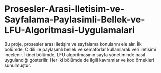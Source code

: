 # Prosesler-Arasi-Iletisim-ve-Sayfalama-Paylasimli-Bellek-ve-LFU-Algoritmasi-Uygulamalari
Bu proje, prosesler arası iletişim ve sayfalama konularını ele alır. İlk bölümde, C dili ile paylaşımlı bellek ve semaforlar kullanılarak veri iletişimi incelenir. İkinci bölümde, LFU algoritmasının sayfa yönetiminde nasıl uygulandığı gösterilir. Her iki bölümde de ilgili kavramlar ve kod örnekleri sunulmuştur.
